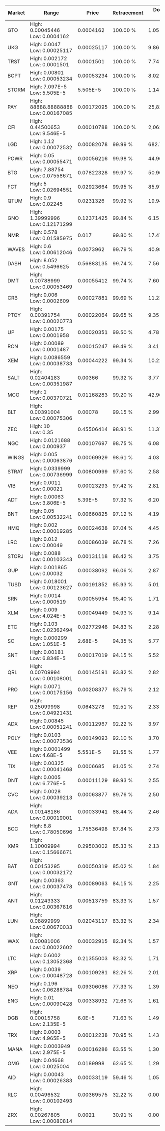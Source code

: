 | Market | Range | Price| Retracement | Doubles to 50% |
| --- | --- | --- | --- | --- |
| GTO | High: 0.00045446<br />Low: 0.0004162 | 0.0004162 | 100.00 % | 1.05 |
| UKG | High: 0.0047<br />Low: 0.00025117 | 0.00025117 | 100.00 % | 9.86 |
| TRST | High: 0.002172<br />Low: 0.0001501 | 0.0001501 | 100.00 % | 7.74 |
| BCPT | High: 0.00801<br />Low: 0.00053234 | 0.00053234 | 100.00 % | 8.02 |
| STORM | High: 7.097E-5<br />Low: 5.505E-5 | 5.505E-5 | 100.00 % | 1.14 |
| PAY | High: 88888.88888888<br />Low: 0.00167085 | 0.00172095 | 100.00 % | 25,825,529.67 |
| CFI | High: 0.44500653<br />Low: 9.546E-5 | 0.00010788 | 100.00 % | 2,062.95 |
| LGD | High: 1.12<br />Low: 0.00072532 | 0.00082078 | 99.99 % | 682.72 |
| POWR | High: 0.05<br />Low: 0.00055471 | 0.00056216 | 99.98 % | 44.96 |
| BTG | High: 7.88754<br />Low: 0.07558671 | 0.07822328 | 99.97 % | 50.90 |
| FCT | High: 5<br />Low: 0.02694551 | 0.02923664 | 99.95 % | 85.97 |
| QTUM | High: 0.9<br />Low: 0.02245 | 0.0231326 | 99.92 % | 19.94 |
| GNO | High: 1.39999996<br />Low: 0.12171299 | 0.12371425 | 99.84 % | 6.15 |
| NMR | High: 0.578<br />Low: 0.01585975 | 0.017 | 99.80 % | 17.47 |
| WAVES | High: 0.6<br />Low: 0.00612046 | 0.0073962 | 99.79 % | 40.98 |
| DASH | High: 8.052<br />Low: 0.5496625 | 0.56883135 | 99.74 % | 7.56 |
| DMT | High: 0.00788999<br />Low: 0.00053469 | 0.00055412 | 99.74 % | 7.60 |
| CRB | High: 0.006<br />Low: 0.0002609 | 0.00027881 | 99.69 % | 11.23 |
| PTOY | High: 0.00391754<br />Low: 0.00020773 | 0.00022064 | 99.65 % | 9.35 |
| UP | High: 0.00175<br />Low: 0.0001958 | 0.00020351 | 99.50 % | 4.78 |
| RCN | High: 0.00089<br />Low: 0.0001487 | 0.00015247 | 99.49 % | 3.41 |
| XEM | High: 0.0086559<br />Low: 0.00038733 | 0.00044222 | 99.34 % | 10.22 |
| SALT | High: 0.02404183<br />Low: 0.00351987 | 0.00366 | 99.32 % | 3.77 |
| MCO | High: 1<br />Low: 0.00370721 | 0.01168283 | 99.20 % | 42.96 |
| BLT | High: 0.00391004<br />Low: 0.00075306 | 0.00078 | 99.15 % | 2.99 |
| ZEC | High: 10<br />Low: 0.35 | 0.45506414 | 98.91 % | 11.37 |
| NGC | High: 0.0121688<br />Low: 0.000937 | 0.00107697 | 98.75 % | 6.08 |
| WINGS | High: 0.005<br />Low: 0.00063876 | 0.00069929 | 98.61 % | 4.03 |
| STRAT | High: 0.0339999<br />Low: 0.00736999 | 0.00800999 | 97.60 % | 2.58 |
| VIB | High: 0.0011<br />Low: 0.00021 | 0.00023293 | 97.42 % | 2.81 |
| ADT | High: 0.00063<br />Low: 3.806E-5 | 5.39E-5 | 97.32 % | 6.20 |
| BNT | High: 0.05<br />Low: 0.00532241 | 0.00660825 | 97.12 % | 4.19 |
| HMQ | High: 0.002<br />Low: 0.00019285 | 0.00024638 | 97.04 % | 4.45 |
| LRC | High: 0.012<br />Low: 0.00049 | 0.00086039 | 96.78 % | 7.26 |
| STORJ | High: 0.0088<br />Low: 0.00103343 | 0.00131118 | 96.42 % | 3.75 |
| GUP | High: 0.001865<br />Low: 0.00032 | 0.00038092 | 96.06 % | 2.87 |
| TUSD | High: 0.018001<br />Low: 0.00123627 | 0.00191852 | 95.93 % | 5.01 |
| SRN | High: 0.0014<br />Low: 0.000519 | 0.00055954 | 95.40 % | 1.71 |
| XLM | High: 0.009<br />Low: 4.024E-5 | 0.00049449 | 94.93 % | 9.14 |
| ETC | High: 0.103<br />Low: 0.02362494 | 0.02772946 | 94.83 % | 2.28 |
| SC | High: 0.000299<br />Low: 1.051E-5 | 2.68E-5 | 94.35 % | 5.77 |
| SNT | High: 0.00181<br />Low: 6.834E-5 | 0.00017019 | 94.15 % | 5.52 |
| QRL | High: 0.00709994<br />Low: 0.00108001 | 0.00145191 | 93.82 % | 2.82 |
| PRO | High: 0.0071<br />Low: 0.00175156 | 0.00208377 | 93.79 % | 2.12 |
| REP | High: 0.25099998<br />Low: 0.04921431 | 0.0643278 | 92.51 % | 2.33 |
| ADX | High: 0.00845<br />Low: 0.00051241 | 0.00112967 | 92.22 % | 3.97 |
| POLY | High: 0.0103<br />Low: 0.00073536 | 0.00149093 | 92.10 % | 3.70 |
| VEE | High: 0.0001499<br />Low: 4.68E-5 | 5.551E-5 | 91.55 % | 1.77 |
| TIX | High: 0.00325<br />Low: 0.00041468 | 0.0006685 | 91.05 % | 2.74 |
| DNT | High: 0.0005<br />Low: 6.776E-5 | 0.00011129 | 89.93 % | 2.55 |
| CVC | High: 0.0028<br />Low: 0.00039213 | 0.00063877 | 89.76 % | 2.50 |
| ADA | High: 0.00148186<br />Low: 0.00019001 | 0.00033941 | 88.44 % | 2.46 |
| BCC | High: 8.8<br />Low: 0.78050696 | 1.75536498 | 87.84 % | 2.73 |
| XMR | High: 1.10009994<br />Low: 0.15666671 | 0.29503002 | 85.33 % | 2.13 |
| BAT | High: 0.00153295<br />Low: 0.00032172 | 0.00050319 | 85.02 % | 1.84 |
| GNT | High: 0.00363<br />Low: 0.00037478 | 0.00089063 | 84.15 % | 2.25 |
| ANT | High: 0.01243333<br />Low: 0.00367816 | 0.00513759 | 83.33 % | 1.57 |
| LUN | High: 0.08899999<br />Low: 0.00670033 | 0.02043117 | 83.32 % | 2.34 |
| WAX | High: 0.00081006<br />Low: 0.00022602 | 0.00032915 | 82.34 % | 1.57 |
| LTC | High: 0.6002<br />Low: 0.13052368 | 0.21355003 | 82.32 % | 1.71 |
| XRP | High: 0.0039<br />Low: 0.00048728 | 0.00109281 | 82.26 % | 2.01 |
| NEO | High: 0.196<br />Low: 0.06288784 | 0.09306086 | 77.33 % | 1.39 |
| ENG | High: 0.01<br />Low: 0.00090428 | 0.00338932 | 72.68 % | 1.61 |
| DGB | High: 0.00015758<br />Low: 2.135E-5 | 6.0E-5 | 71.63 % | 1.49 |
| TRX | High: 0.0003<br />Low: 4.965E-5 | 0.00012238 | 70.95 % | 1.43 |
| MANA | High: 0.0003949<br />Low: 2.975E-5 | 0.00016286 | 63.55 % | 1.30 |
| OMG | High: 0.04668<br />Low: 0.0025004 | 0.0189998 | 62.65 % | 1.29 |
| AID | High: 0.00043<br />Low: 0.00026383 | 0.00033119 | 59.46 % | 1.05 |
| RLC | High: 0.00496532<br />Low: 0.00102493 | 0.00369575 | 32.22 % | 0.00 |
| ZRX | High: 0.00267805<br />Low: 0.00080814 | 0.0021 | 30.91 % | 0.00 |
